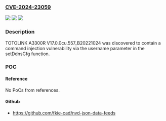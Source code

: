 ### [CVE-2024-23059](https://cve.mitre.org/cgi-bin/cvename.cgi?name=CVE-2024-23059)
![](https://img.shields.io/static/v1?label=Product&message=n%2Fa&color=blue)
![](https://img.shields.io/static/v1?label=Version&message=n%2Fa&color=blue)
![](https://img.shields.io/static/v1?label=Vulnerability&message=n%2Fa&color=brighgreen)

### Description

TOTOLINK A3300R V17.0.0cu.557_B20221024 was discovered to contain a command injection vulnerability via the username parameter in the setDdnsCfg function.

### POC

#### Reference
No PoCs from references.

#### Github
- https://github.com/fkie-cad/nvd-json-data-feeds

